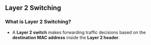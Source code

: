 ## Layer 2 Switching

### What is Layer 2 Switching?
- A **Layer 2 switch** makes forwarding traffic decisions based on the **destination MAC address** inside the **Layer 2 header**.
